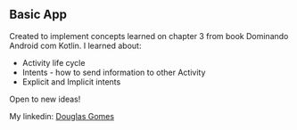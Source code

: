 ## Basic App

Created to implement concepts learned on chapter 3 from book Dominando Android com Kotlin. I learned about:

   - Activity life cycle
   - Intents
    - how to send information to other Activity
   - Explicit and Implicit intents


Open to new ideas!

My linkedin: [Douglas Gomes](https://www.linkedin.com/in/douglasgomesdepaula/)